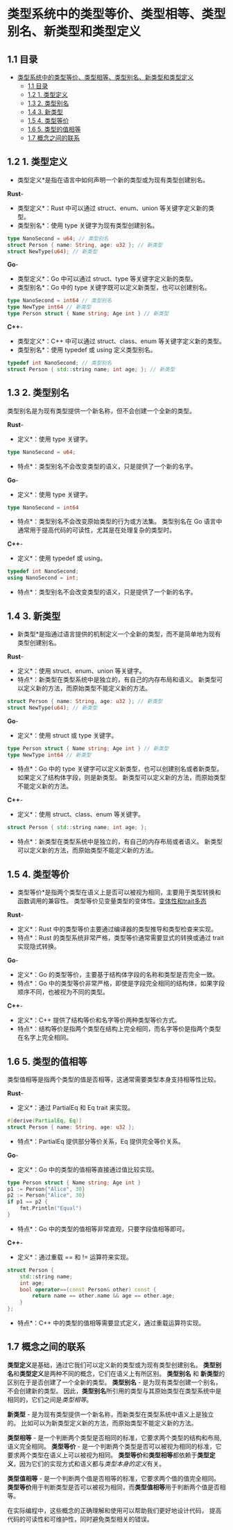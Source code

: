 ﻿# 类型系统中的类型等价、类型相等、类型别名、新类型和类型定义

## 1.1 目录

- [类型系统中的类型等价、类型相等、类型别名、新类型和类型定义](#类型系统中的类型等价类型相等类型别名新类型和类型定义)
  - [1.1 目录](#11-目录)
  - [1.2 1. 类型定义](#12-1-类型定义)
  - [1.3 2. 类型别名](#13-2-类型别名)
  - [1.4 3. 新类型](#14-3-新类型)
  - [1.5 4. 类型等价](#15-4-类型等价)
  - [1.6 5. 类型的值相等](#16-5-类型的值相等)
  - [1.7 概念之间的联系](#17-概念之间的联系)

## 1.2 1. 类型定义

- 类型定义*是指在语言中如何声明一个新的类型或为现有类型创建别名。

**Rust**-

- 类型定义*：Rust 中可以通过 struct、enum、union 等关键字定义新的类型。
- 类型别名*：使用 type 关键字为现有类型创建别名。

```rust
type NanoSecond = u64; // 类型别名
struct Person { name: String, age: u32 }; // 新类型
struct NewType(u64); // 新类型

```

**Go**-

- 类型定义*：Go 中可以通过 struct、type 等关键字定义新的类型。
- 类型别名*：Go 中的 type 关键字既可以定义新类型，也可以创建别名。

```go
type NanoSecond = int64 // 类型别名
type NewType int64 // 新类型
type Person struct { Name string; Age int } // 新类型

```

**C++**-

- 类型定义*：C++ 中可以通过 struct、class、enum 等关键字定义新的类型。
- 类型别名*：使用 typedef 或 using 定义类型别名。

```cpp
typedef int NanoSecond; // 类型别名
struct Person { std::string name; int age; }; // 新类型

```

## 1.3 2. 类型别名

类型别名是为现有类型提供一个新名称，但不会创建一个全新的类型。

**Rust**-

- 定义*：使用 type 关键字。

```rust
type NanoSecond = u64;

```

- 特点*：类型别名不会改变类型的语义，只是提供了一个新的名字。

**Go**-

- 定义*：使用 type 关键字。

```go
type NanoSecond = int64

```

- 特点*：类型别名不会改变原始类型的行为或方法集。
类型别名在 Go 语言中通常用于提高代码的可读性，尤其是在处理复杂的类型时。

**C++**-

- 定义*：使用 typedef 或 using。

```cpp
typedef int NanoSecond;
using NanoSecond = int;

```

- 特点*：类型别名不会改变类型的语义，只是提供了一个新的名字。

## 1.4 3. 新类型

- 新类型*是指通过语言提供的机制定义一个全新的类型，而不是简单地为现有类型创建别名。

**Rust**-

- 定义*：使用 struct、enum、union 等关键字。
- 特点*：新类型在类型系统中是独立的，有自己的内存布局和语义。
新类型可以定义新的方法，而原始类型不能定义新的方法。

```rust
struct Person { name: String, age: u32 }; // 新类型
struct NewType(u64); // 新类型

```

**Go**-

- 定义*：使用 struct 或 type 关键字。

```go
type Person struct { Name string; Age int } // 新类型
type NewType int64 // 新类型

```

- 特点*：Go 中的 type 关键字可以定义新类型，也可以创建别名或者新类型。
如果定义了结构体字段，则是新类型。
新类型可以定义新的方法，而原始类型不能定义新的方法。

**C++**-

- 定义*：使用 struct、class、enum 等关键字。

```cpp
struct Person { std::string name; int age; };

```

- 特点*：新类型在类型系统中是独立的，有自己的内存布局或者语义。
新类型可以定义新的方法，而原始类型不能定义新的方法。

## 1.5 4. 类型等价

- 类型等价*是指两个类型在语义上是否可以被视为相同，主要用于类型转换和函数调用的兼容性。
类型等价见变量类型的变体性。[变体性和trait多态](./variant/variant.md)

**Rust**-

- 定义*：Rust 中的类型等价主要通过编译器的类型推导和类型检查来实现。
- 特点*：Rust 的类型系统非常严格，类型等价通常需要显式的转换或通过 trait 实现隐式转换。

**Go**-

- 定义*：Go 的类型等价，主要基于结构体字段的名称和类型是否完全一致。
- 特点*：Go 中的类型等价非常严格，即使是字段完全相同的结构体，如果字段顺序不同，也被视为不同的类型。

**C++**-

- 定义*：C++ 提供了结构等价和名字等价两种类型等价方式。
- 特点*：结构等价是指两个类型在结构上完全相同，而名字等价是指两个类型在名字上完全相同。

## 1.6 5. 类型的值相等

类型值相等是指两个类型的值是否相等，这通常需要类型本身支持相等性比较。

**Rust**-

- 定义*：通过 PartialEq 和 Eq trait 来实现。

```rust
#[derive(PartialEq, Eq)]
struct Person { name: String, age: u32 };

```

- 特点*：PartialEq 提供部分等价关系，Eq 提供完全等价关系。

**Go**-

- 定义*：Go 中的类型的值相等直接通过值比较实现。

```go
type Person struct { Name string; Age int }
p1 := Person{"Alice", 30}
p2 := Person{"Alice", 30}
if p1 == p2 {
    fmt.Println("Equal")
}

```

- 特点*：Go 中的类型的值相等非常直观，只要字段值相等即可。

**C++**-

- 定义*：通过重载 == 和 != 运算符来实现。

```cpp
struct Person {
    std::string name;
    int age;
    bool operator==(const Person& other) const {
        return name == other.name && age == other.age;
    }
};

```

- 特点*：C++ 中的类型的值相等需要显式定义，通过重载运算符实现。

## 1.7 概念之间的联系

**类型定义**是基础，通过它我们可以定义新的类型或为现有类型创建别名。
**类型别名**和**类型定义**是两种不同的概念，它们在语义上有所区别。
**类型别名** 和 **新类型**的区别在于是否创建了一个全新的类型。
**类型别名** - 是为现有类型创建一个别名，不会创建新的类型。
因此，**类型别名**所引用的类型与其原始类型在类型系统中是相同的，它们之间是*类型相等*。

**新类型** - 是为现有类型提供一个新名称，而新类型在类型系统中语义上是独立的。
比如可以为新类型定义新的方法，而原始类型不能定义新的方法。

**类型相等** - 是一个判断两个类型是否相同的标准，它要求两个类型的结构和布局,语义完全相同。
**类型等价** - 是一个判断两个类型是否可以被视为相同的标准，它要求两个类型在语义上可以被视为相同。
**类型等价**和**类型相等**都依赖于**类型定义**，因为它们的实现方式和语义都与*类型本身的定义*有关。

**类型值相等** - 是一个判断两个值是否相等的标准，它要求两个值的值完全相同。
**类型等价**用于判断类型是否可以被视为相同，而**类型值相等**用于判断两个值是否相等。

在实际编程中，这些概念的正确理解和使用可以帮助我们更好地设计代码，
提高代码的可读性和可维护性，同时避免类型相关的错误。

